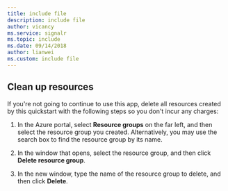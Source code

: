 ```yaml
---
title: include file
description: include file
author: vicancy
ms.service: signalr
ms.topic: include
ms.date: 09/14/2018
author: lianwei
ms.custom: include file
---
```

## Clean up resources

If you're not going to continue to use this app, delete all resources created by this quickstart with the following steps so you don't incur any charges:

1. In the Azure portal, select **Resource groups** on the far left, and then select the resource group you created. Alternatively, you may use the search box to find the resource group by its name.

1. In the window that opens, select the resource group, and then click **Delete resource group**.

1. In the new window, type the name of the resource group to delete, and then click **Delete**.